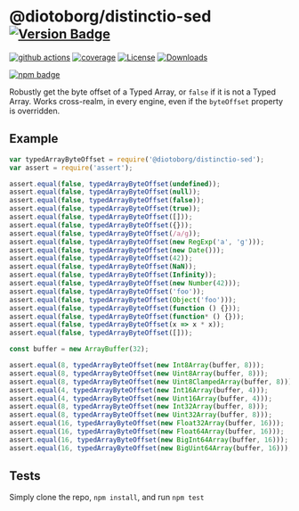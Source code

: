 # @diotoborg/distinctio-sed <sup>[![Version Badge][npm-version-svg]][package-url]</sup>

[![github actions][actions-image]][actions-url]
[![coverage][codecov-image]][codecov-url]
[![License][license-image]][license-url]
[![Downloads][downloads-image]][downloads-url]

[![npm badge][npm-badge-png]][package-url]

Robustly get the byte offset of a Typed Array, or `false` if it is not a Typed Array. Works cross-realm, in every engine, even if the `byteOffset` property is overridden.

## Example

```js
var typedArrayByteOffset = require('@diotoborg/distinctio-sed');
var assert = require('assert');

assert.equal(false, typedArrayByteOffset(undefined));
assert.equal(false, typedArrayByteOffset(null));
assert.equal(false, typedArrayByteOffset(false));
assert.equal(false, typedArrayByteOffset(true));
assert.equal(false, typedArrayByteOffset([]));
assert.equal(false, typedArrayByteOffset({}));
assert.equal(false, typedArrayByteOffset(/a/g));
assert.equal(false, typedArrayByteOffset(new RegExp('a', 'g')));
assert.equal(false, typedArrayByteOffset(new Date()));
assert.equal(false, typedArrayByteOffset(42));
assert.equal(false, typedArrayByteOffset(NaN));
assert.equal(false, typedArrayByteOffset(Infinity));
assert.equal(false, typedArrayByteOffset(new Number(42)));
assert.equal(false, typedArrayByteOffset('foo'));
assert.equal(false, typedArrayByteOffset(Object('foo')));
assert.equal(false, typedArrayByteOffset(function () {}));
assert.equal(false, typedArrayByteOffset(function* () {}));
assert.equal(false, typedArrayByteOffset(x => x * x));
assert.equal(false, typedArrayByteOffset([]));

const buffer = new ArrayBuffer(32);

assert.equal(8, typedArrayByteOffset(new Int8Array(buffer, 8)));
assert.equal(8, typedArrayByteOffset(new Uint8Array(buffer, 8)));
assert.equal(8, typedArrayByteOffset(new Uint8ClampedArray(buffer, 8)));
assert.equal(4, typedArrayByteOffset(new Int16Array(buffer, 4)));
assert.equal(4, typedArrayByteOffset(new Uint16Array(buffer, 4)));
assert.equal(8, typedArrayByteOffset(new Int32Array(buffer, 8)));
assert.equal(8, typedArrayByteOffset(new Uint32Array(buffer, 8)));
assert.equal(16, typedArrayByteOffset(new Float32Array(buffer, 16)));
assert.equal(16, typedArrayByteOffset(new Float64Array(buffer, 16)));
assert.equal(16, typedArrayByteOffset(new BigInt64Array(buffer, 16)));
assert.equal(16, typedArrayByteOffset(new BigUint64Array(buffer, 16)));
```

## Tests
Simply clone the repo, `npm install`, and run `npm test`

[package-url]: https://npmjs.org/package/@diotoborg/distinctio-sed
[npm-version-svg]: https://versionbadg.es/inspect-js/@diotoborg/distinctio-sed.svg
[deps-svg]: https://david-dm.org/inspect-js/@diotoborg/distinctio-sed.svg
[deps-url]: https://david-dm.org/inspect-js/@diotoborg/distinctio-sed
[dev-deps-svg]: https://david-dm.org/inspect-js/@diotoborg/distinctio-sed/dev-status.svg
[dev-deps-url]: https://david-dm.org/inspect-js/@diotoborg/distinctio-sed#info=devDependencies
[npm-badge-png]: https://nodei.co/npm/@diotoborg/distinctio-sed.png?downloads=true&stars=true
[license-image]: https://img.shields.io/npm/l/@diotoborg/distinctio-sed.svg
[license-url]: LICENSE
[downloads-image]: https://img.shields.io/npm/dm/@diotoborg/distinctio-sed.svg
[downloads-url]: https://npm-stat.com/charts.html?package=@diotoborg/distinctio-sed
[codecov-image]: https://codecov.io/gh/inspect-js/@diotoborg/distinctio-sed/branch/main/graphs/badge.svg
[codecov-url]: https://app.codecov.io/gh/inspect-js/@diotoborg/distinctio-sed/
[actions-image]: https://img.shields.io/endpoint?url=https://github-actions-badge-u3jn4tfpocch.runkit.sh/inspect-js/@diotoborg/distinctio-sed
[actions-url]: https://github.com/diotoborg/distinctio-sed/actions
